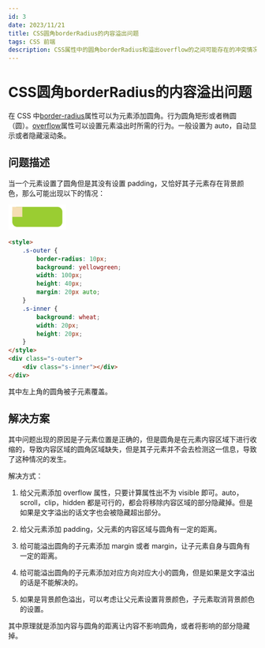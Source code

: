 ```yaml
---
id: 3
date: 2023/11/21
title: CSS圆角borderRadius的内容溢出问题
tags: CSS 前端
description: CSS属性中的圆角borderRadius和溢出overflow的之间可能存在的冲突情况
---
```


# CSS圆角borderRadius的内容溢出问题

在 CSS 中[border-radius](https://developer.mozilla.org/zh-CN/docs/Web/CSS/border-radius)属性可以为元素添加圆角。行为圆角矩形或者椭圆（圆）。[overflow](https://developer.mozilla.org/zh-CN/docs/Web/CSS/overflow)属性可以设置元素溢出时所需的行为。一般设置为 auto，自动显示或者隐藏滚动条。

## 问题描述

当一个元素设置了圆角但是其没有设置 padding，又恰好其子元素存在背景颜色，那么可能出现以下的情况：

![Alt text](assets/borderRadiusAndOverflow/image-1.png)

```html
<style>
    .s-outer {
        border-radius: 10px;
        background: yellowgreen;
        width: 100px;
        height: 40px;
        margin: 20px auto;
    }
    .s-inner {
        background: wheat;
        width: 20px;
        height: 20px;
    }
</style>
<div class="s-outer">
    <div class="s-inner"></div>
</div>
```

其中左上角的圆角被子元素覆盖。

## 解决方案

其中问题出现的原因是子元素位置是正确的，但是圆角是在元素内容区域下进行收缩的，导致内容区域的圆角区域缺失，但是其子元素并不会去检测这一信息，导致了这种情况的发生。

解决方式：

1. 给父元素添加 overflow 属性，只要计算属性出不为 visible 即可。auto，scroll，clip，hidden 都是可行的，都会将移除内容区域的部分隐藏掉。但是如果是文字溢出的话文字也会被隐藏超出部分。

2. 给父元素添加 padding，父元素的内容区域与圆角有一定的距离。

3. 给可能溢出圆角的子元素添加 margin 或者 margin，让子元素自身与圆角有一定的距离。

4. 给可能溢出圆角的子元素添加对应方向对应大小的圆角，但是如果是文字溢出的话是不能解决的。

5. 如果是背景颜色溢出，可以考虑让父元素设置背景颜色，子元素取消背景颜色的设置。

其中原理就是添加内容与圆角的距离让内容不影响圆角，或者将影响的部分隐藏掉。
